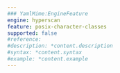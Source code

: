 ```yaml
---
### YamlMime:EngineFeature
engine: hyperscan
feature: posix-character-classes
supported: false
#reference: 
#description: *content.description
#syntax: *content.syntax
#example: *content.example
---
```

